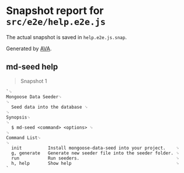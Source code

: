 # Snapshot report for `src/e2e/help.e2e.js`

The actual snapshot is saved in `help.e2e.js.snap`.

Generated by [AVA](https://ava.li).

## md-seed help

> Snapshot 1

    `␊
    Mongoose Data Seeder␊
    ␊
      Seed data into the database ␊
    ␊
    Synopsis␊
    ␊
      $ md-seed <command> <options> ␊
    ␊
    Command List␊
    ␊
      init          Install mongoose-data-seed into your project.    ␊
      g, generate   Generate new seeder file into the seeder folder. ␊
      run           Run seeders.                                     ␊
      h, help       Show help                                        ␊
    `
